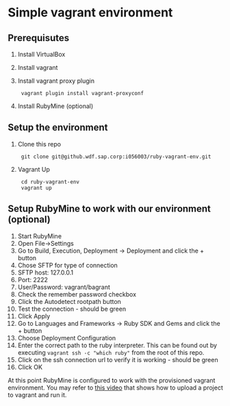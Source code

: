 # Simple vagrant environment

## Prerequisutes

1. Install VirtualBox
2. Install vagrant
3. Install vagrant proxy plugin

        vagrant plugin install vagrant-proxyconf
        
4. Install RubyMine (optional)


## Setup the environment

1. Clone this repo

        git clone git@github.wdf.sap.corp:i056003/ruby-vagrant-env.git
        
2. Vagrant Up

        cd ruby-vagrant-env
        vagrant up
        
## Setup RubyMine to work with our environment (optional)

1. Start RubyMine
2. Open File->Settings
  1. Go to Build, Execution, Deployment -> Deployment and click the + button
  1. Chose SFTP for type of connection
  1. SFTP host: 127.0.0.1
  1. Port: 2222
  1. User/Password: vagrant/bagrant
  1. Check the remember password checkbox
  1. Click the Autodetect rootpath button
  1. Test the connection - should be green
  1. Click Apply
3. Go to Languages and Frameworks -> Ruby SDK and Gems and click the + button
  1. Choose Deployment Configuration
  1. Enter the correct path to the ruby interpreter. This can be found out by executing `vagrant ssh -c "which ruby"` from the root of this repo.
  1. Click on the ssh connection url to verify it is working - should be green
  1. Click OK

At this point RubyMine is configured to work with the provisioned vagrant environment. You may refer to [this video](https://www.youtube.com/watch?v=5KQUhMM_99Y) that shows how to upload a project to vagrant and run it.
  

